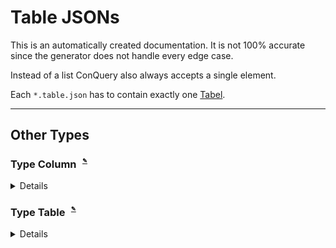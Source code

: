 
# Table JSONs
This is an automatically created documentation. It is not 100% accurate since the generator does not handle every edge case.

Instead of a list ConQuery also always accepts a single element.

Each `*.table.json` has to contain exactly one [Tabel](#Type-Tabel).


---

## Other Types

### Type Column<sup><sub><sup> [✎](https://github.com/bakdata/conquery/edit/develop/backend/src/main/java/com/bakdata/conquery/models/datasets/Column.java#L37)</sup></sub></sup>


<details><summary>Details</summary><p>

Java Type: `com.bakdata.conquery.models.datasets.Column`

Supported Fields:

|  | Field | Type | Default | Example | Description |
| --- | --- | --- | --- | --- | --- |
| [✎](https://github.com/bakdata/conquery/edit/develop/backend/src/main/java/com/bakdata/conquery/models/datasets/Column.java#L53) | generateSuffixes | `boolean` | `false` |  |  | 
| [✎](https://github.com/bakdata/conquery/edit/develop/backend/src/main/java/com/bakdata/conquery/models/datasets/Column.java#L52) | minSuffixLength | `int` | `3` |  |  | 
| [✎](https://github.com/bakdata/conquery/edit/develop/backend/src/main/java/com/bakdata/conquery/models/datasets/Column.java#L54) | searchDisabled | `boolean` | `false` |  |  | 
| [✎](https://github.com/bakdata/conquery/edit/develop/backend/src/main/java/com/bakdata/conquery/models/datasets/Column.java#L64-L67) | secondaryId | ID of `@NsIdRef SecondaryIdDescription` | `null` |  | if this is set this column counts as the secondary id of the given name for this table | 
| [✎](https://github.com/bakdata/conquery/edit/develop/backend/src/main/java/com/bakdata/conquery/models/datasets/Column.java#L59-L62) | sharedDictionary | `String` | `null` |  | if set this column should use the given dictionary if it is of type string, instead of its own dictionary | 
| [✎](https://github.com/bakdata/conquery/edit/develop/backend/src/main/java/com/bakdata/conquery/models/datasets/Column.java#L49) | type | one of STRING, INTEGER, BOOLEAN, REAL, DECIMAL, MONEY, DATE, DATE_RANGE | `null` |  |  | 
| [✎](https://github.com/bakdata/conquery/edit/develop/backend/src/main/java/com/bakdata/conquery/models/identifiable/Labeled.java#L25-L29) | label | `String` | `null` | "someLabel" | shown in the frontend | 
| [✎](https://github.com/bakdata/conquery/edit/develop/backend/src/main/java/com/bakdata/conquery/models/identifiable/NamedImpl.java#L17) | name | `String` | `null` |  |  | 
</p></details>

### Type Table<sup><sub><sup> [✎](https://github.com/bakdata/conquery/edit/develop/backend/src/main/java/com/bakdata/conquery/models/datasets/Table.java#L23)</sup></sub></sup>


<details><summary>Details</summary><p>

Java Type: `com.bakdata.conquery.models.datasets.Table`

Supported Fields:

|  | Field | Type | Default | Example | Description |
| --- | --- | --- | --- | --- | --- |
| [✎](https://github.com/bakdata/conquery/edit/develop/backend/src/main/java/com/bakdata/conquery/models/datasets/Table.java#L32) | columns | list of [Column](#Type-Column) | `[]` |  |  | 
| [✎](https://github.com/bakdata/conquery/edit/develop/backend/src/main/java/com/bakdata/conquery/models/datasets/Table.java#L30) | dataset | ID of `@NsIdRef Dataset` | `null` |  |  | 
| [✎](https://github.com/bakdata/conquery/edit/develop/backend/src/main/java/com/bakdata/conquery/models/identifiable/Labeled.java#L25-L29) | label | `String` | `null` | "someLabel" | shown in the frontend | 
| [✎](https://github.com/bakdata/conquery/edit/develop/backend/src/main/java/com/bakdata/conquery/models/identifiable/NamedImpl.java#L17) | name | `String` | `null` |  |  | 
</p></details>
